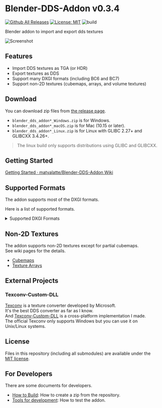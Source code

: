 # Blender-DDS-Addon v0.3.4

[![Github All Releases](https://img.shields.io/github/downloads/matyalatte/Blender-DDS-Addon/total.svg)]()
[![License: MIT](https://img.shields.io/badge/License-MIT-yellow.svg)](https://opensource.org/licenses/MIT)
![build](https://github.com/matyalatte/Blender-DDS-Addon/actions/workflows/build.yml/badge.svg)

Blender addon to import and export dds textures  
  
![Screenshot](https://user-images.githubusercontent.com/69258547/194742234-9021612e-a49e-4b92-a92c-234678b7a298.png)  

## Features

- Import DDS textures as TGA (or HDR)
- Export textures as DDS
- Support many DXGI formats (including BC6 and BC7)
- Support non-2D textures (cubemaps, arrays, and volume textures)

## Download

You can download zip files from [the release page](https://github.com/matyalatte/Blender-DDS-Addon/releases).  

-   `blender_dds_addon*_Windows.zip` is for Windows.
-   `blender_dds_addon*_macOS.zip` is for Mac (10.15 or later).
-   `blender_dds_addon*_Linux.zip` is for Linux with GLIBC 2.27+ and GLIBCXX 3.4.26+.

> The linux build only supports distributions using GLIBC and GLIBCXX.  

## Getting Started

[Getting Started · matyalatte/Blender-DDS-Addon Wiki](https://github.com/matyalatte/Blender-DDS-Addon/wiki/Getting-Started)

## Supported Formats

The addon supports most of the DXGI formats.  
  
Here is a list of supported formats.  

<details>
<summary>Supported DXGI Formats</summary>

* BC1_UNORM
* BC1_UNORM_SRGB
* BC2_UNORM
* BC2_UNORM_SRGB
* BC3_UNORM
* BC3_UNORM_SRGB
* BC4_UNORM
* BC4_SNORM
* BC5_UNORM
* BC5_SNORM
* BC6H_UF16
* BC6H_SF16
* BC7_UNORM
* BC7_UNORM_SRGB
* R32G32B32A32_FLOAT
* R32G32B32A32_UINT
* R32G32B32A32_SINT
* R32G32B32_FLOAT
* R32G32B32_UINT
* R32G32B32_SINT
* R16G16B16A16_FLOAT
* R16G16B16A16_UNORM
* R16G16B16A16_UINT
* R16G16B16A16_SNORM
* R16G16B16A16_SINT
* R32G32_FLOAT
* R32G32_UINT
* R32G32_SINT
* D32_FLOAT_S8X24_UINT
* R10G10B10A2_UNORM
* R10G10B10A2_UINT
* R11G11B10_FLOAT
* R8G8B8A8_UNORM
* R8G8B8A8_UNORM_SRGB
* R8G8B8A8_UINT
* R8G8B8A8_SNORM
* R8G8B8A8_SINT
* R16G16_FLOAT
* R16G16_UNORM
* R16G16_UINT
* R16G16_SNORM
* R16G16_SINT
* D32_FLOAT
* R32_FLOAT
* R32_UINT
* R32_SINT
* D24_UNORM_S8_UINT
* R8G8_UNORM
* R8G8_UINT
* R8G8_SNORM
* R8G8_SINT
* R16_FLOAT
* D16_UNORM
* R16_UNORM
* R16_UINT
* R16_SNORM
* R16_SINT
* R8_UNORM
* R8_UINT
* R8_SNORM
* R8_SINT
* A8_UNORM
* R1_UNORM
* R9G9B9E5_SHAREDEXP
* R8G8_B8G8_UNORM
* G8R8_G8B8_UNORM
* B5G6R5_UNORM
* B5G5R5A1_UNORM
* B8G8R8A8_UNORM
* B8G8R8X8_UNORM
* R10G10B10_XR_BIAS_A2_UNORM
* B8G8R8A8_UNORM_SRGB
* B8G8R8X8_UNORM_SRGB
* B4G4R4A4_UNORM
* A4B4G4R4_UNORM

</details>

## Non-2D Textures
The addon supports non-2D textures except for partial cubemaps.  
See wiki pages for the details.  

- [Cubemaps](https://github.com/matyalatte/Blender-DDS-Addon/wiki/Cubemaps)  
- [Texture Arrays](https://github.com/matyalatte/Blender-DDS-Addon/wiki/Texture-Arrays)  

## External Projects

### Texconv-Custom-DLL

[Texconv](https://github.com/microsoft/DirectXTex/wiki/Texconv)
is a texture converter developed by Microsoft.  
It's the best DDS converter as far as I know.  
And [Texconv-Custom-DLL](https://github.com/matyalatte/Texconv-Custom-DLL) is a cross-platform implementation I made.  
The official Texconv only supports Windows but you can use it on Unix/Linux systems.  

## License

Files in this repository (including all submodules) are available under the [MIT license](../LICENSE).

## For Developers

There are some documents for developers.

- [How to Build](./How-To-Build.md): How to create a zip from the repository.
- [Tools for development](./For-Dev.md): How to test the addon.
